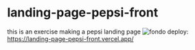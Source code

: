 # landing-page-pepsi-front
this is an exercise making a pepsi landing page
![fondo](https://user-images.githubusercontent.com/91487119/220731142-844b48ce-4c88-4c8f-803b-869d0359178a.png)
deploy: https://landing-page-pepsi-front.vercel.app/
